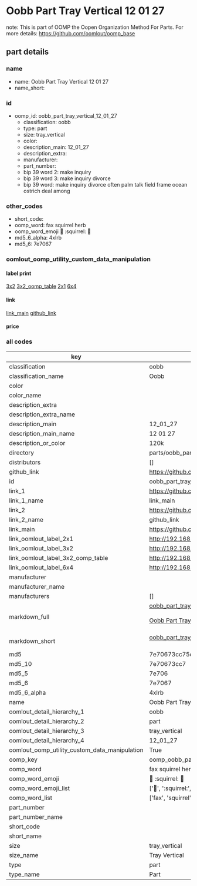# Oobb Part Tray Vertical 12 01 27  

note: This is part of OOMP the Oopen Organization Method For Parts. For more details: https://github.com/oomlout/oomp_base

##  part details





### name
* name: Oobb Part Tray Vertical 12 01 27
* name_short: 
### id
* oomp_id: oobb_part_tray_vertical_12_01_27
  * classification: oobb
  * type: part
  * size: tray_vertical
  * color: 
  * description_main: 12_01_27
  * description_extra: 
  * manufacturer: 
  * part_number: 
  * bip 39 word 2: make inquiry
  * bip 39 word 3: make inquiry divorce
  * bip 39 word: make inquiry divorce often palm talk field frame ocean ostrich deal among

### other_codes
* short_code: 
* oomp_word: fax squirrel herb
* oomp_word_emoji :fax: :squirrel: :herb:
* md5_6_alpha: 4xlrb
* md5_6: 7e7067






### oomlout_oomp_utility_custom_data_manipulation
#### label print
[3x2](http://192.168.1.245:1112/?label=oomp%204xlrb)
[3x2_oomp_table](http://192.168.1.107:1112/?label=oomp%204xlrb)
[2x1](http://192.168.1.242:1112/?label=oomp%204xlrb)
[6x4](http://192.168.1.55:1112/?label=oomp%204xlrb)    

#### link

[link_main](https://github.com/oomlout/oomlout_oomp_current_version_messy/tree/main/parts/oobb_part_tray_vertical_12_01_27) [github_link](https://github.com/oomlout/oomlout_oomp_part_src/tree/main/parts/oobb_part_tray_vertical_12_01_27)                             

#### price







### all codes 
| key | value |  
| --- | --- |  
| classification | oobb |  
| classification_name | Oobb |  
| color |  |  
| color_name |  |  
| description_extra |  |  
| description_extra_name |  |  
| description_main | 12_01_27 |  
| description_main_name | 12 01 27 |  
| description_or_color | 120k |  
| directory | parts/oobb_part_tray_vertical_12_01_27 |  
| distributors | [] |  
| github_link | https://github.com/oomlout/oomlout_oomp_part_src/tree/main/parts/oobb_part_tray_vertical_12_01_27 |  
| id | oobb_part_tray_vertical_12_01_27 |  
| link_1 | https://github.com/oomlout/oomlout_oomp_current_version_messy/tree/main/parts/oobb_part_tray_vertical_12_01_27 |  
| link_1_name | link_main |  
| link_2 | https://github.com/oomlout/oomlout_oomp_part_src/tree/main/parts/oobb_part_tray_vertical_12_01_27 |  
| link_2_name | github_link |  
| link_main | https://github.com/oomlout/oomlout_oomp_current_version_messy/tree/main/parts/oobb_part_tray_vertical_12_01_27 |  
| link_oomlout_label_2x1 | http://192.168.1.242:1112/?label=oomp%204xlrb |  
| link_oomlout_label_3x2 | http://192.168.1.245:1112/?label=oomp%204xlrb |  
| link_oomlout_label_3x2_oomp_table | http://192.168.1.107:1112/?label=oomp%204xlrb |  
| link_oomlout_label_6x4 | http://192.168.1.55:1112/?label=oomp%204xlrb |  
| manufacturer |  |  
| manufacturer_name |  |  
| manufacturers | [] |  
| markdown_full | [oobb_part_tray_vertical_12_01_27](https://github.com/oomlout/oomlout_oomp_current_version_messy/tree/main/parts/oobb_part_tray_vertical_12_01_27)<br>[](https://github.com/oomlout/oomlout_oomp_current_version_messy/tree/main/parts/oobb_part_tray_vertical_12_01_27)<br>[Oobb Part Tray Vertical 12 01 27](https://github.com/oomlout/oomlout_oomp_current_version_messy/tree/main/parts/oobb_part_tray_vertical_12_01_27)<br><br> |  
| markdown_short | [oobb_part_tray_vertical_12_01_27](https://github.com/oomlout/oomlout_oomp_current_version_messy/tree/main/parts/oobb_part_tray_vertical_12_01_27)<br><br> |  
| md5 | 7e70673cc75c8abf764fa99a801d3434 |  
| md5_10 | 7e70673cc7 |  
| md5_5 | 7e706 |  
| md5_6 | 7e7067 |  
| md5_6_alpha | 4xlrb |  
| name | Oobb Part Tray Vertical 12 01 27 |  
| oomlout_detail_hierarchy_1 | oobb |  
| oomlout_detail_hierarchy_2 | part |  
| oomlout_detail_hierarchy_3 | tray_vertical |  
| oomlout_detail_hierarchy_4 | 12_01_27 |  
| oomlout_oomp_utility_custom_data_manipulation | True |  
| oomp_key | oomp_oobb_part_tray_vertical_12_01_27 |  
| oomp_word | fax squirrel herb |  
| oomp_word_emoji | :fax: :squirrel: :herb: |  
| oomp_word_emoji_list | [':fax:', ':squirrel:', ':herb:'] |  
| oomp_word_list | ['fax', 'squirrel', 'herb'] |  
| part_number |  |  
| part_number_name |  |  
| short_code |  |  
| short_name |  |  
| size | tray_vertical |  
| size_name | Tray Vertical |  
| type | part |  
| type_name | Part |  
